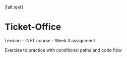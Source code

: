 ![alt text]

# Ticket-Office
Lexicon - .NET course - Week 3 assignment

Exercise to practice with conditional paths and code flow

